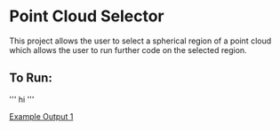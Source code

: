 # Point Cloud Selector
This project allows the user to select a spherical region of a point cloud which
allows the user to run further code on the selected region.

## To Run:

'''
hi
'''

[Example Output 1](images/example1.png)